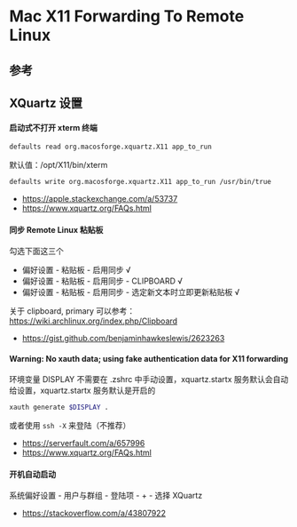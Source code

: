 # Mac X11 Forwarding To Remote Linux

## 参考


## XQuartz 设置

#### 启动式不打开 xterm 终端

```bash
defaults read org.macosforge.xquartz.X11 app_to_run
```

默认值：/opt/X11/bin/xterm

```bash
defaults write org.macosforge.xquartz.X11 app_to_run /usr/bin/true
```

* https://apple.stackexchange.com/a/53737
* https://www.xquartz.org/FAQs.html


#### 同步 Remote Linux 粘贴板

勾选下面这三个

* 偏好设置 - 粘贴板 - 启用同步 √
* 偏好设置 - 粘贴板 - 启用同步 - CLIPBOARD √
* 偏好设置 - 粘贴板 - 启用同步 - 选定新文本时立即更新粘贴板 √

关于 clipboard, primary 可以参考：https://wiki.archlinux.org/index.php/Clipboard

* https://gist.github.com/benjaminhawkeslewis/2623263

#### Warning: No xauth data; using fake authentication data for X11 forwarding

环境变量 DISPLAY 不需要在 .zshrc 中手动设置，xquartz.startx 服务默认会自动给设置，xquartz.startx 服务默认是开启的

```bash
xauth generate $DISPLAY . 
```

或者使用 `ssh -X` 来登陆（不推荐）

* https://serverfault.com/a/657996
* https://www.xquartz.org/FAQs.html


#### 开机自动启动

系统偏好设置 - 用户与群组 - 登陆项 - + - 选择 XQuartz

* https://stackoverflow.com/a/43807922
